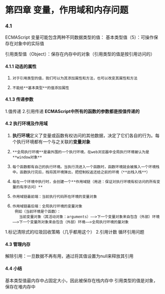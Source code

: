# 第四章 变量，作用域和内存问题

### 4.1
ECMAScript 变量可能包含两种不同数据类型的值：
基本类型值（5）：可操作保存在对象中的实际值

引用类型值（Object）：保存在内存中的对象（引用类型的值是按引用访问的）

#### 4.1.1 动态的属性

1.     对于引用类型的值，我们可以为其添加属性和方法，也可以改变其属性和方法
2.     不能给**基本类型**的值添加属性

#### 4.1.3 传递参数
1.值传递
2.引用传递
**ECMAScript中所有的函数的参数都是按值传递的**

#### 4.2 执行环境及作用域

1.    **执行环境**定义了变量或函数有权访问的其他数据，决定了它们各自的行为。每个执行环境都有一个与之关联的**变量对象**
2.     **全局执行环境**是最外围的一个执行环境，在web浏览器中全局执行环境被认为是 **window对象**
3.     每个函数都有自己的执行环境。当执行流进入一个函数时，函数环境就会被推入一个环境栈中。函数执行完后，栈将其环境弹出，把控制权返还给之前的环境（**出栈入栈**）
4.     每在一个环境中执行时，会创建一个**作用域链（用途：保证对执行环境有权访问的所有变量的有序访问）**
5.     作用域链最前端：当前执行代码所在环境的变量对象
6.     作用域链最后端：全局执行环境的变量对象
        例如（当前环境是个函数）：
          当前变量对象（其活动对象：arguments）——>下一个变量对象来自包含（外部）环境——>下一个变量所对象来自包含（外部）环境——>全局执行环境的量对象
        

1.标记清除式的垃圾回收策略（几乎都用这个）
2.引用计数
循环引用问题

#### 4.3 管理内存
解除引用：一旦数据不再有用，通过将其值设置为null来释放其引用
#### 4.4 小结
基本类型值最内存中占固定大小，因此被保存在栈内存中
引用类型的值是对象，保存在堆内存中


